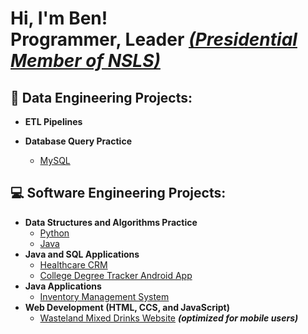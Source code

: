 <h1>Hi, I'm Ben! <br/><a>Programmer, </a><a>Leader </a><b><i><a href="https://www.nsls.org/about/">(Presidential Member of NSLS)</a></b></i></h1>

<h2>📲 Data Engineering Projects:</h2>

- <b>ETL Pipelines</b>

- <b>Database Query Practice</b>
  - [MySQL](https://github.com/dsklnr/SQL_Practice/tree/master)

<h2>💻 Software Engineering Projects:</h2>

- <b>Data Structures and Algorithms Practice</b>
  - [Python](https://github.com/dsklnr/Data_Structures_and_Algorithms/tree/master/Python)
  - [Java](https://github.com/dsklnr/Data_Structures_and_Algorithms/tree/master/Java)
- <b>Java and SQL Applications</b>
  - [Healthcare CRM](https://github.com/dsklnr/Healthcare_CRM_Application)
  - [College Degree Tracker Android App](https://github.com/dsklnr/College_Degree_Tracker)
- <b>Java Applications</b>
  - [Inventory Management System](https://github.com/dsklnr/Inventory_System)
- <b>Web Development (HTML, CCS, and JavaScript)</b>
  - [Wasteland Mixed Drinks Website](http://wastelandmixeddrinks.com/) <b><i>(optimized for mobile users)</b></i>

<!--
<h2> 🤳 Connect with me:</h2>

[<img align="left" alt="JoshMadakor | YouTube" width="22px" src="https://cdn.jsdelivr.net/npm/simple-icons@v3/icons/youtube.svg" />][youtube]
[<img align="left" alt="JoshMadakor | Twitter" width="22px" src="https://cdn.jsdelivr.net/npm/simple-icons@v3/icons/twitter.svg" />][twitter]
[<img align="left" alt="JoshMadakor | LinkedIn" width="22px" src="https://cdn.jsdelivr.net/npm/simple-icons@v3/icons/linkedin.svg" />][linkedin]
[<img align="left" alt="JoshMadakor | Instagram" width="22px" src="https://cdn.jsdelivr.net/npm/simple-icons@v3/icons/instagram.svg" />][instagram]

[twitter]: https://twitter.com/joshmadakor
[youtube]: https://www.youtube.com/c/joshmadakor
[instagram]: https://www.instagram.com/joshmadakor/
[linkedin]: https://linkedin.com/in/joshmadakor
-->

<!--
**joshmadakor1/joshmadakor1** is a ✨ _special_ ✨ repository because its `README.md` (this file) appears on your GitHub profile.

Here are some ideas to get you started:

- 🔭 I’m currently working on ...
- 🌱 I’m currently learning ...
- 👯 I’m looking to collaborate on ...
- 🤔 I’m looking for help with ...
- 💬 Ask me about ...
- 📫 How to reach me: ...
- 😄 Pronouns: ...
- ⚡ Fun fact: ...
-->

